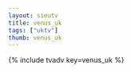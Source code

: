 ```yaml
--- 
layout: sieutv
title: venus_uk
tags: ["uktv"]
thumb: venus_uk
---
```

{% include tvadv key=venus_uk %}
